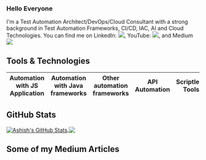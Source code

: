 ### Hello Everyone

I'm a Test Automation Architect/DevOps/Cloud Consultant with a strong background in Test Automation Frameworks, CI/CD, IAC, AI and Cloud Technologies.
You can find me on LinkedIn: [![](https://img.shields.io/badge/LinkedIn-blue?style=social&logo=linkedin)](https://www.linkedin.com/in/mahmoudeltohamy/), YouTube: [![](https://img.shields.io/youtube/channel/views/UCqakQNKkL5vTh-DzIEu_0IQ?style=social&logo=youtube)](https://youtube.com/@mahmoudeltohamy366?si=RlP4SKKKNsI93Mzg), and Medium [![](https://img.shields.io/badge/Medium-Blogs-orange?style=social&logo=medium)](https://medium.com/@mahmoud.mohammed.elhady)
## Tools & Technologies

Automation with JS Application|Automation with Java frameworks|Other automation frameworks|API Automation|Scriptless Tools|Mobile Automation|Service Virtualization
----|----|----|----|----|----|----

## GitHub Stats

<a href="https://github.com/ghoshasish99/ghoshasish99">
  <img align="center" src="https://github-readme-stats.vercel.app/api?username=Mahmoud-Eltohamy&show_icons=true&theme=merko" alt="Ashish's GitHub Stats" />
</a>

<a href="https://github.com/ghoshasish99/ghoshasish99">
  <img align="center" src="https://github-readme-stats.vercel.app/api/top-langs/?username=Mahmoud-Eltohamy&layout=compact" />
</a>

## Some of my Medium Articles  
